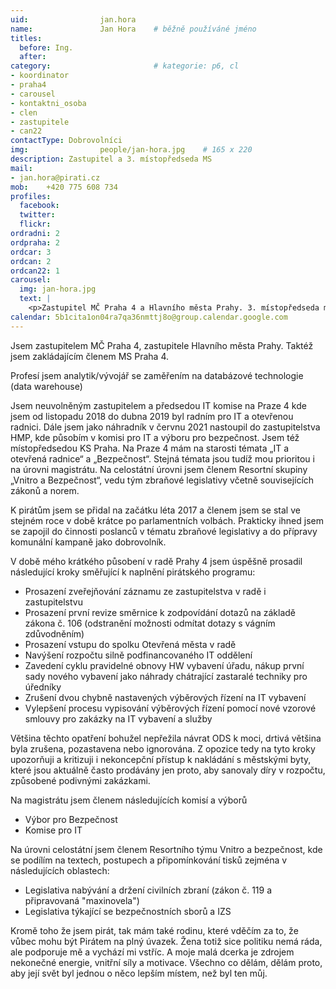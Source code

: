 ```yaml
---
uid:                jan.hora
name:               Jan Hora  	# běžně používáné jméno
titles:
  before: Ing.
  after:
category:                       # kategorie: p6, cl
- koordinator
- praha4
- carousel
- kontaktni_osoba
- clen
- zastupitele
- can22
contactType: Dobrovolníci
img: 		        people/jan-hora.jpg    # 165 x 220
description: Zastupitel a 3. místopředseda MS
mail:
- jan.hora@pirati.cz
mob:	+420 775 608 734		
profiles:
  facebook: 
  twitter: 
  flickr:
ordradni: 2
ordpraha: 2
ordcar: 3
ordcan: 2
ordcan22: 1
carousel:
  img: jan-hora.jpg
  text: |
    <p>Zastupitel MČ Praha 4 a Hlavního města Prahy. 3. místopředseda místního sdružení. # kratký popis, max 160 znaků.</p>
calendar: 5b1cita1on04ra7qa36nmttj8o@group.calendar.google.com
---
```

Jsem zastupitelem MČ Praha 4, zastupitele Hlavního města Prahy. Taktéž jsem zakládajícím členem MS Praha 4.

Profesí jsem analytik/vývojář se zaměřením na databázové technologie (data warehouse)

Jsem neuvolněným zastupitelem a předsedou IT komise na Praze 4 kde jsem od listopadu 2018 do dubna 2019 byl radním pro IT a otevřenou radnici. Dále jsem jako náhradník v červnu 2021 nastoupil do zastupitelstva HMP, kde působím v komisi pro IT a výboru pro bezpečnost. Jsem též místopředsedou KS Praha. Na Praze 4 mám na starosti témata „IT a otevřená radnice“ a „Bezpečnost“. Stejná témata jsou tudíž mou prioritou i na úrovni magistrátu. Na celostátní úrovni jsem členem Resortní skupiny „Vnitro a Bezpečnost“, vedu tým zbraňové legislativy včetně souvisejících zákonů a norem. 

K pirátům jsem se přidal na začátku léta 2017 a členem jsem se stal ve stejném roce v době krátce po parlamentních volbách. Prakticky ihned jsem se zapojil do činnosti poslanců v tématu zbraňové legislativy a do přípravy komunální kampaně jako dobrovolník.

V době mého krátkého působení v radě Prahy 4 jsem úspěšně prosadil následující kroky směřující k naplnění pirátského programu:
* Prosazení zveřejňování záznamu ze zastupitelstva v radě i zastupitelstvu
* Prosazení první revize směrnice k zodpovídání dotazů na základě zákona č. 106 (odstranění možnosti odmítat dotazy s vágním zdůvodněním)
* Prosazení vstupu do spolku Otevřená města v radě
* Navýšení rozpočtu silně podfinancovaného IT oddělení
* Zavedení cyklu pravidelné obnovy HW vybavení úřadu, nákup první sady nového vybavení jako náhrady chátrající zastaralé techniky pro úředníky
* Zrušení dvou chybně nastavených výběrových řízení na IT vybavení
* Vylepšení procesu vypisování výběrových řízení pomocí nové vzorové smlouvy pro zakázky na IT vybavení a služby


Většina těchto opatření bohužel nepřežila návrat ODS k moci, drtivá většina byla zrušena, pozastavena nebo ignorována. Z opozice tedy na tyto kroky upozorňuji a kritizuji i nekoncepční přístup k nakládání s městskými byty, které jsou aktuálně často prodávány jen proto, aby sanovaly díry v rozpočtu, způsobené podivnými zakázkami.

Na magistrátu jsem členem následujících komisí a výborů
* Výbor pro Bezpečnost
* Komise pro IT


Na úrovni celostátní jsem členem Resortního týmu Vnitro a bezpečnost, kde se podílím na textech, postupech a připomínkování tisků zejména v následujících oblastech:
* Legislativa nabývání a držení civilních zbraní (zákon č. 119 a připravovaná "maxinovela")
* Legislativa týkající se bezpečnostních sborů a IZS


Kromě toho že jsem pirát, tak mám také rodinu, které vděčím za to, že vůbec mohu být Pirátem na plný úvazek. Žena totiž sice politiku nemá ráda, ale podporuje mě a vychází mi vstříc. A moje malá dcerka je zdrojem nekonečné energie, vnitřní síly a motivace. Všechno co dělám, dělám proto, aby její svět byl jednou o něco lepším místem, než byl ten můj.
